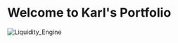 # Welcome to Karl's Portfolio

![Liquidity_Engine](https://github.com/user-attachments/assets/a3d76726-dcb1-4201-83c2-9b9a007c0c1a)


<!--
**kalli44100/kalli44100** is a ✨ _special_ ✨ repository because its `README.md` (this file) appears on your GitHub profile.

Here are some ideas to get you started:

- 🔭 I’m currently working on a Python app that fetches price and options data from the IB Gateway API for data visualisation
- 🌱 I’m currently learning Data Analytics in a Bootcamp with a personal focus on Python

-->
